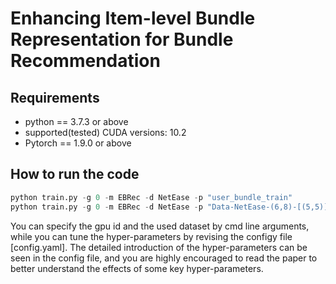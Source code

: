 # Enhancing Item-level Bundle Representation for Bundle Recommendation
## Requirements
* python == 3.7.3 or above
* supported(tested) CUDA versions: 10.2
* Pytorch == 1.9.0 or above
## How to run the code
```python
python train.py -g 0 -m EBRec -d NetEase -p "user_bundle_train"
python train.py -g 0 -m EBRec -d NetEase -p "Data-NetEase-(6,8)-[(5,5)]-2-1_Model-10-linear-0.1-0.1-1.0-20-128"
```
You can specify the gpu id and the used dataset by cmd line arguments, while you can tune the hyper-parameters by revising the configy file [config.yaml]. The detailed introduction of the hyper-parameters can be seen in the config file, and you are highly encouraged to read the paper to better understand the effects of some key hyper-parameters.
